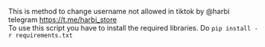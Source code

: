 This is method to change username not allowed in tiktok
by @harbi telegram
https://t.me/harbi_store  
To use this script you have to install the required libraries.
Do `pip install -r requirements.txt`
